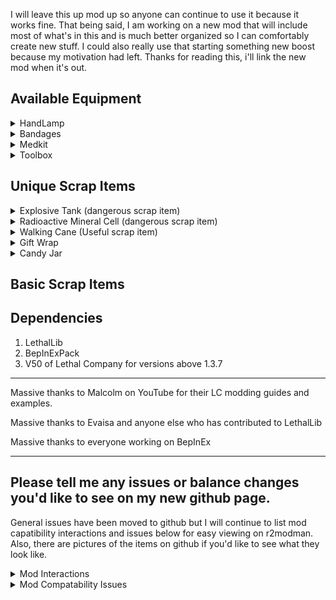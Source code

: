 I will leave this up mod up so anyone can continue to use it because it works fine. That being said, I am working on a new mod that will include most of what's in this and is much better organized so I can comfortably create new stuff. I could also really use that starting something new boost because my motivation had left. Thanks for reading this, i'll link the new mod when it's out.

## Available Equipment
<details>
<summary>HandLamp</summary>

![](SEEME/HandlampPreview.png)
Costs 25 credits, Weighs 5

PROS - 
- The lamp lights up the area around the holder in a radius that is larger than a baby flashlight's light reaches but not as large as a pro-flashlight reaches in one direction.
- The lamp has a noticably larger battery capacity than the pro-flashlight.
- One-handed.

CONS - 
- The light produced by the lamp isn't as clear at long ranges as the pro-flashlight.
- The lamp's light is very bright if used in fog, gas, smoke, dust storms, etc..
</details>

<details>
<summary>Bandages</summary>

![](SEEME/BandagesPreview.png)
Costs 25 credits, Weighs 1

Bandages are a consumable item with 5 charges that heal 8 health each.

Unlike the medkit, Bandages heal you instantly and are a cheaper short-term option.
</details>

<details>
<summary>Medkit</summary>

![](SEEME/MedkitPreview.png)
Costs 150 credits, Weighs 4

The medkit gradually heals the holder using a hidden health pool that is depleted to heal.

Unlike the bandages, the medkit's base health pool can heal 6 times the health one bandage item can heal if given enough time. Additionally, its health pool can be refilled by bringing it into the ship. In the near future, I plan to add a feature that will allow players to use the medkit on their teammates without having to drop it for them.
</details>

<details>
<summary>Toolbox</summary>


Costs 225 credits, Weighs 6

The can be used to dismantle landmines and turrets and will produce a piece of scrap when done successfully.

- To dismantle a trap look at it and HOLD the use button for 1 second while continuing to look at it (Surrounding geometry and elevation may make it hard to detect that your looking at a trap).
- Landmines can be dismantle at any time and give a cheap piece of scrap.
- Turrets can only be dismantled while it is disabled and give a slightly higher value piece of scrap.
- Some UI or effects to show that it's working will be added sooner or later.
</details>

## Unique Scrap Items

<details>
<summary>Explosive Tank (dangerous scrap item)</summary>

![](SEEME/ExplosiveTankPreview.png)
Once the explosive tank is picked up, an internal timer begins counting down until it reaches 0 and the tank will then explode. The only way to stop the timer is by bringing the tank inside the ship.

- Hitting the tank with a melee weapon will cause it to explode immediately.
- Each time the tank is dropped, its remaining time will be reduced by a set amount. If the tank is dropped three times, it will explode immediately.
- The internal timer can start at any time between 2 and 4 minutes.
- Spawns on any moon rarely.

</details>

<details>
<summary>Radioactive Mineral Cell (dangerous scrap item)</summary>


The radioactive mineral cell infinitely produces a sickly green light in a radius around it. When picked up, the holder will regularly take damage due to the cell's uncontained radioactivity.

- Spawns on any moon rarely.

</details>

<details>
<summary>Walking Cane (Useful scrap item)</summary>

![](SEEME/WalkingCanePreview.png)
Increases your move speed when held.

- Spawns on Rend, Dine, and Titan rarely.

</details>

<details>
<summary>Gift Wrap</summary>
	
Gift wrap can be used to wrap any grabbable object into a gift box.

- uncommon spawn on any planet

</details>

<details>
<summary>Candy Jar</summary>
	
Unique use coming soon

- Spawns on Rend, Dine, and Titan rarely.

</details>



## Basic Scrap Items

## Dependencies
1. LethalLib 
2. BepInExPack
3. V50 of Lethal Company for versions above 1.3.7
---

Massive thanks to Malcolm on YouTube for their LC modding guides and examples.

Massive thanks to Evaisa and anyone else who has contributed to LethalLib

Massive thanks to everyone working on BepInEx

---

## Please tell me any issues or balance changes you'd like to see on my new github page.
General issues have been moved to github but I will continue to list mod capatibility interactions and issues below for easy viewing on r2modman. Also, there are pictures of the items on github if you'd like to see what they look like.
<details>
<summary>Mod Interactions</summary>

- Mods that affect flashlights may affect the handlamp.

</details>
<details>
<summary>Mod Compatability Issues</summary>

- "FlashlightExtendedRange" Makes the handlamp insanely bright when turned on.

- "Diversity" will make the handlamp brighter; it wasn't too bad the last time I tested it, but it wasn't the brightness I intended.

</details>


